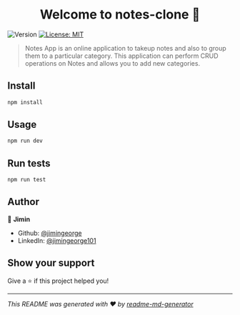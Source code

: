 <h1 align="center">Welcome to notes-clone 👋</h1>
<p>
  <img alt="Version" src="https://img.shields.io/badge/version-1.0.0-blue.svg?cacheSeconds=2592000" />
  <a href="#" target="_blank">
    <img alt="License: MIT" src="https://img.shields.io/badge/License-MIT-yellow.svg" />
  </a>
</p>

> Notes App is an online application to takeup notes and also to group them to a particular category. This application can perform CRUD operations on Notes and allows you to add new categories.  

## Install

```sh
npm install
```

## Usage

```sh
npm run dev
```

## Run tests

```sh
npm run test
```

## Author

👤 **Jimin**

* Github: [@jimingeorge](https://github.com/jimingeorge)
* LinkedIn: [@jimingeorge101](https://linkedin.com/in/jimingeorge101)

## Show your support

Give a ⭐️ if this project helped you!

***
_This README was generated with ❤️ by [readme-md-generator](https://github.com/kefranabg/readme-md-generator)_